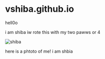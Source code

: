 # vshiba.github.io

hell0o 

i am shiba
iw rote this
with my two pawws
or 4

![shiba](https://static.fajnyzwierzak.pl/media/uploads/media_image/original/wpis/317/shiba-inu.jpg "shiba")

here is a phtoto of me!
i am shbia

